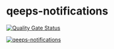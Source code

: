 # qeeps-notifications  
[![Quality Gate Status](https://sonarcloud.io/api/project_badges/measure?project=marsoffice_qeeps-notifications&metric=alert_status)](https://sonarcloud.io/dashboard?id=marsoffice_qeeps-notifications)  

[![qeeps-notifications](https://github.com/marsoffice/qeeps-notifications/actions/workflows/main.yml/badge.svg)](https://github.com/marsoffice/qeeps-notifications/actions/workflows/main.yml)